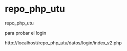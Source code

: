 # repo_php_utu
repo_php_utu

para probar el login

http://localhost/repo_php_utu/datos/login/index_v2.php


